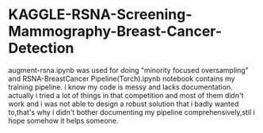 # KAGGLE-RSNA-Screening-Mammography-Breast-Cancer-Detection

augment-rsna.ipynb was used for doing "minority focused oversampling" and RSNA-BreastCancer Pipeline(Torch).ipynb notebook contains my training pipeline. i know my code is messy and lacks documentation. actually i tried a lot of things in that competition and most of them didn't work and i was not able to design a robust solution that i badly wanted to,that's why i didn't bother documenting my pipeline comprehensively,stil i hope somehow it helps someone.
